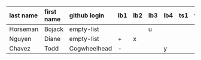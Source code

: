 | last name   | first name   | github login   | lb1   | lb2   | lb3   | lb4   |   ts1 | ts2   | tp   | pj   |
|:------------|:-------------|:---------------|:------|:------|:------|:------|------:|:------|:-----|:-----|
| Horseman    | Bojack       | empty-list     |       |       |     u |       |       |       |      |      |
| Nguyen      | Diane        | empty-list     |     + |     x |       |       |       |       |      |      |
| Chavez      | Todd         | Cogwheelhead   |     - |       |       |     y |       |       |      |      |
